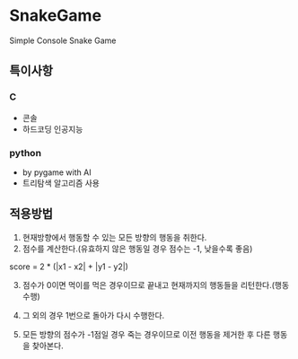 SnakeGame
=========

Simple Console Snake Game

## 특이사항
### C
- 콘솔
- 하드코딩 인공지능

### python
- by pygame with AI
- 트리탐색 알고리즘 사용

## 적용방법
1. 현재방향에서 행동할 수 있는 모든 방향의 행동을 취한다.
2. 점수를 계산한다.(유효하지 않은 행동일 경우 점수는 -1, 낮을수록 좋음)

  score = 2 * (|x1 - x2| + |y1 - y2|)
  
3. 점수가 0이면 먹이를 먹은 경우이므로 끝내고 현재까지의 행동들을 리턴한다.(행동 수행)
4. 그 외의 경우 1번으로 돌아가 다시 수행한다.

5. 모든 방향의 점수가 -1점일 경우 죽는 경우이므로 이전 행동을 제거한 후 다른 행동을 찾아본다.
